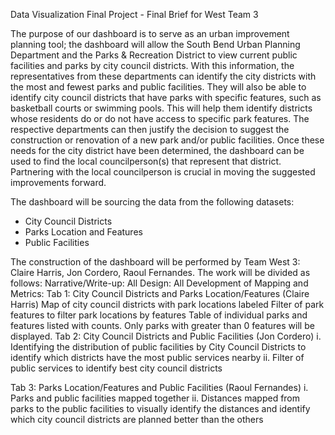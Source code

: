 Data Visualization
Final Project - Final Brief for West Team 3


The purpose of our dashboard is to serve as an urban improvement planning tool; the dashboard will allow the  South Bend Urban Planning Department and the Parks & Recreation District to view current public facilities and parks by city council districts. With this information, the representatives from these departments can identify the city districts with the most and fewest parks and public facilities. They will also be able to identify city council districts that have parks with specific features, such as basketball courts or swimming pools. This will help them identify districts whose residents do or do not have access to specific park features. The respective  departments can then justify the decision to suggest  the construction or renovation of a new park and/or public facilities. Once these needs for the city district have been determined, the dashboard can be used to find the local councilperson(s) that represent that district. Partnering with the local councilperson is crucial in moving the suggested improvements forward.

The dashboard will be sourcing the data from the following datasets:
- City Council Districts
- Parks Location and Features
- Public Facilities

The construction of the dashboard will be performed by Team West 3: Claire Harris, Jon Cordero, Raoul Fernandes. The work will be divided as follows:
Narrative/Write-up: All
Design:  All
Development of Mapping and Metrics: 
Tab 1: City Council Districts and Parks Location/Features (Claire Harris)
Map of city council districts with park locations labeled
Filter of park features to filter park locations by features
Table of individual parks and features listed with counts. Only parks with greater than 0 features will be displayed.
Tab 2: City Council Districts and Public Facilities (Jon Cordero)
i. Identifying the distribution of public facilities by City Council Districts to identify which districts have the most public services nearby
ii. Filter of public services to identify best city council districts 

Tab 3: Parks Location/Features and Public Facilities (Raoul Fernandes)
i. Parks and public facilities mapped together
ii. Distances mapped from parks to the public facilities to visually identify the distances and identify which city council districts are planned better than the others
